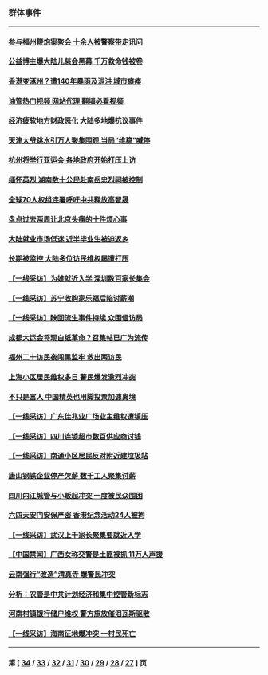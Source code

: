### 群体事件
---
#### [参与福州鞭炮案聚会 十余人被警察带走讯问](../../pages/ncid279/n14074316.md?09210045) 
#### [公益博主爆大陆儿慈会黑幕 千万救命钱被卷](../../pages/ncid279/n14072914.md?09210045) 
#### [香港变涿州？遭140年暴雨及泄洪 城市瘫痪](../../pages/ncid279/n14069515.md?09210045) 
#### [油管热门视频 网站代理 翻墙必看视频](http://138.2.39.72:81/youtube.html?epic-marker?09210045)
#### [经济疲软地方财政恶化 大陆多地爆抗议事件](../../pages/ncid279/n14068568.md?09210045) 
#### [天津大爷跳水引万人聚集围观 当局“维稳”喊停](../../pages/ncid279/n14068364.md?09210045) 
#### [杭州将举行亚运会 各地政府开始打压上访](../../pages/ncid279/n14059747.md?09210045) 
#### [缅怀英烈 湖南数十公民赴南岳忠烈祠被控制](../../pages/ncid279/n14055318.md?09210045) 
#### [全球70人权组连署呼吁中共释放高智晟](../../pages/ncid279/n14055054.md?09210045) 
#### [盘点过去两周让北京头痛的十件烦心事](../../pages/ncid279/n14052654.md?09210045) 
#### [大陆就业市场低迷 近半毕业生被迫返乡](../../pages/ncid279/n14050945.md?09210045) 
#### [长期被监控 大陆多位访民维权屡遭打压](../../pages/ncid279/n14049331.md?09210045) 
#### [【一线采访】为娃就近入学 深圳数百家长集会](../../pages/ncid279/n14044246.md?09210045) 
#### [【一线采访】苏宁收购家乐福后陷讨薪潮](../../pages/ncid279/n14042224.md?09210045) 
#### [【一线采访】陕回流生事件持续 众围信访局](../../pages/ncid279/n14040242.md?09210045) 
#### [成都大运会将现白纸革命？召集帖已广为流传](../../pages/ncid279/n14033119.md?09210045) 
#### [福州二十访民夜闯黑监牢 救出两访民](../../pages/ncid279/n14031617.md?09210045) 
#### [上海小区居民维权多日 警民爆发激烈冲突](../../pages/ncid279/n14029221.md?09210045) 
#### [不只是富人 中国精英也用脚投票加速离境](../../pages/ncid279/n14029086.md?09210045) 
#### [【一线采访】广东佳兆业广场业主维权遭镇压](../../pages/ncid279/n14028175.md?09210045) 
#### [【一线采访】四川连锁超市数百供应商讨钱](../../pages/ncid279/n14025102.md?09210045) 
#### [【一线采访】南通小区居民反对附近建垃圾站](../../pages/ncid279/n14021690.md?09210045) 
#### [唐山钢铁企业停产欠薪 数千工人聚集讨薪](../../pages/ncid279/n14017404.md?09210045) 
#### [四川内江城管与小贩起冲突 一度被民众围困](../../pages/ncid279/n14015922.md?09210045) 
#### [六四天安门安保严密 香港纪念活动24人被拘](../../pages/ncid279/n14009800.md?09210045) 
#### [【一线采访】武汉上千家长聚集要就近入学](../../pages/ncid279/n14009497.md?09210045) 
#### [【中国禁闻】广西女称交警是土匪被抓 11万人声援](../../pages/ncid279/n14006869.md?09210045) 
#### [云南强行“改造”清真寺 爆警民冲突](../../pages/ncid279/n14005561.md?09210045) 
#### [分析：农管是中共计划经济和集中控管新标志](../../pages/ncid279/n14000665.md?09210045) 
#### [河南村镇银行储户维权 警方施放催泪瓦斯驱散](../../pages/ncid279/n13998750.md?09210045) 
#### [【一线采访】海南征地爆冲突 一村民死亡](../../pages/ncid279/n13989137.md?09210045) 

---
#### 第 [ [34](./34.md?09210045) / [33](./33.md?09210045) / [32](./32.md?09210045) / [31](./31.md?09210045) / [30](./30.md?09210045) / [29](./29.md?09210045) / [28](./28.md?09210045) / [27](./27.md?09210045) ] 页
